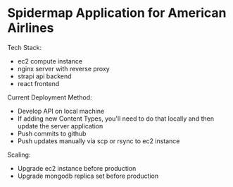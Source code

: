 # Spidermap Application for American Airlines

Tech Stack:
- ec2 compute instance
- nginx server with reverse proxy 
- strapi api backend
- react frontend

Current Deployment Method:
- Develop API on local machine
- If adding new Content Types, you'll need to do that locally and then update the server application
- Push commits to github
- Push updates manually via scp or rsync to ec2 instance

Scaling:
- Upgrade ec2 instance before production
- Upgrade mongodb replica set before production 

